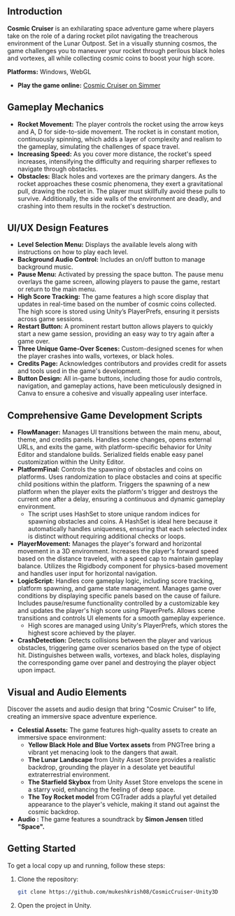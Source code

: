 ## Introduction
**Cosmic Cruiser** is an exhilarating space adventure game where players take on the role of a daring rocket pilot navigating the treacherous environment of the Lunar Outpost. Set in a visually stunning cosmos, the game challenges you to maneuver your rocket through perilous black holes and vortexes, all while collecting cosmic coins to boost your high score.

**Platforms:** Windows, WebGL
- **Play the game online:** [Cosmic Cruiser on Simmer](https://simmer.io/@MukeshKrish/cosmic-cruiser)

## Gameplay Mechanics
- **Rocket Movement:** The player controls the rocket using the arrow keys and A, D for side-to-side movement. The rocket is in constant motion, continuously spinning, which adds a layer of complexity and realism to the gameplay, simulating the challenges of space travel.
- **Increasing Speed:** As you cover more distance, the rocket's speed increases, intensifying the difficulty and requiring sharper reflexes to navigate through obstacles.
- **Obstacles:** Black holes and vortexes are the primary dangers. As the rocket approaches these cosmic phenomena, they exert a gravitational pull, drawing the rocket in. The player must skillfully avoid these pulls to survive. Additionally, the side walls of the environment are deadly, and crashing into them results in the rocket's destruction.

## UI/UX Design Features
- **Level Selection Menu:** Displays the available levels along with instructions on how to play each level.
- **Background Audio Control:** Includes an on/off button to manage background music.
- **Pause Menu:** Activated by pressing the space button. The pause menu overlays the game screen, allowing players to pause the game, restart or return to the main menu.
- **High Score Tracking:** The game features a high score display that updates in real-time based on the number of cosmic coins collected. The high score is stored using Unity’s PlayerPrefs, ensuring it persists across game sessions.
- **Restart Button:** A prominent restart button allows players to quickly start a new game session, providing an easy way to try again after a game over.
- **Three Unique Game-Over Scenes:** Custom-designed scenes for when the player crashes into walls, vortexes, or black holes.
- **Credits Page:** Acknowledges contributors and provides credit for assets and tools used in the game's development.
- **Button Design:** All in-game buttons, including those for audio controls, navigation, and gameplay actions, have been meticulously designed in Canva to ensure a cohesive and visually appealing user interface.

## Comprehensive Game Development Scripts
- **FlowManager:** Manages UI transitions between the main menu, about, theme, and credits panels. Handles scene changes, opens external URLs, and exits the game, with platform-specific behavior for Unity Editor and standalone builds. Serialized fields enable easy panel customization within the Unity Editor.
- **PlatformFinal:** Controls the spawning of obstacles and coins on platforms. Uses randomization to place obstacles and coins at specific child positions within the platform. Triggers the spawning of a new platform when the player exits the platform's trigger and destroys the current one after a delay, ensuring a continuous and dynamic gameplay environment.
  - The script uses HashSet to store unique random indices for spawning obstacles and coins. A HashSet is ideal here because it automatically handles uniqueness, ensuring that each selected index is distinct without requiring additional checks or loops.
- **PlayerMovement:** Manages the player's forward and horizontal movement in a 3D environment. Increases the player's forward speed based on the distance traveled, with a speed cap to maintain gameplay balance. Utilizes the Rigidbody component for physics-based movement and handles user input for horizontal navigation.
- **LogicScript:** Handles core gameplay logic, including score tracking, platform spawning, and game state management. Manages game over conditions by displaying specific panels based on the cause of failure. Includes pause/resume functionality controlled by a customizable key and updates the player's high score using PlayerPrefs. Allows scene transitions and controls UI elements for a smooth gameplay experience.
  - High scores are managed using Unity's PlayerPrefs, which stores the highest score achieved by the player.
- **CrashDetection:** Detects collisions between the player and various obstacles, triggering game over scenarios based on the type of object hit. Distinguishes between walls, vortexes, and black holes, displaying the corresponding game over panel and destroying the player object upon impact.

## Visual and Audio Elements
Discover the assets and audio design that bring "Cosmic Cruiser" to life, creating an immersive space adventure experience.

- **Celestial Assets:** The game features high-quality assets to create an immersive space environment:
  - **Yellow Black Hole and Blue Vortex assets** from PNGTree bring a vibrant yet menacing look to the dangers that await.
  - **The Lunar Landscape** from Unity Asset Store provides a realistic backdrop, grounding the player in a desolate yet beautiful extraterrestrial environment.
  - **The Starfield Skybox** from Unity Asset Store envelops the scene in a starry void, enhancing the feeling of deep space.
  - **The Toy Rocket model** from CGTrader adds a playful yet detailed appearance to the player's vehicle, making it stand out against the cosmic backdrop.
- **Audio :** The game features a soundtrack by **Simon Jensen** titled **"Space".**

## Getting Started

To get a local copy up and running, follow these steps:

1. Clone the repository:
    ```bash
    git clone https://github.com/mukeshkrish08/CosmicCruiser-Unity3D
    ```
2. Open the project in Unity.